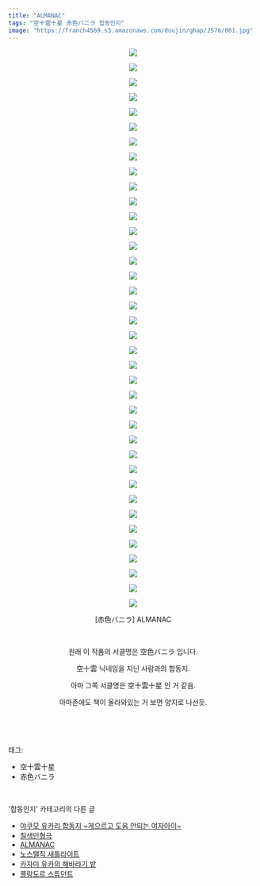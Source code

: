```yaml
---
title: "ALMANAC"
tags: "空十雲十星 赤色バニラ 합동인지"
image: "https://franch4569.s3.amazonaws.com/doujin/ghap/2576/001.jpg"
---
```

<div class="article">
<p style="text-align: center; clear: none; float: none;"><img src="{{ site.imgserver2 }}/ghap/2576/001.jpg"/></p>
<p style="text-align: center; clear: none; float: none;"><img src="{{ site.imgserver2 }}/ghap/2576/002.jpg"/></p>
<p style="text-align: center; clear: none; float: none;"><img src="{{ site.imgserver2 }}/ghap/2576/003.jpg"/></p>
<p style="text-align: center; clear: none; float: none;"><img src="{{ site.imgserver2 }}/ghap/2576/004.jpg"/></p>
<p style="text-align: center; clear: none; float: none;"><img src="{{ site.imgserver2 }}/ghap/2576/005.jpg"/></p>
<p style="text-align: center; clear: none; float: none;"><img src="{{ site.imgserver2 }}/ghap/2576/006.jpg"/></p>
<p style="text-align: center; clear: none; float: none;"><img src="{{ site.imgserver2 }}/ghap/2576/007.jpg"/></p>
<p style="text-align: center; clear: none; float: none;"><img src="{{ site.imgserver2 }}/ghap/2576/008.jpg"/></p>
<p style="text-align: center; clear: none; float: none;"><img src="{{ site.imgserver2 }}/ghap/2576/009.jpg"/></p>
<p style="text-align: center; clear: none; float: none;"><img src="{{ site.imgserver2 }}/ghap/2576/010.jpg"/></p>
<p style="text-align: center; clear: none; float: none;"><img src="{{ site.imgserver2 }}/ghap/2576/011.jpg"/></p>
<p style="text-align: center; clear: none; float: none;"><img src="{{ site.imgserver2 }}/ghap/2576/012.jpg"/></p>
<p style="text-align: center; clear: none; float: none;"><img src="{{ site.imgserver2 }}/ghap/2576/013.jpg"/></p>
<p style="text-align: center; clear: none; float: none;"><img src="{{ site.imgserver2 }}/ghap/2576/014.jpg"/></p>
<p style="text-align: center; clear: none; float: none;"><img src="{{ site.imgserver2 }}/ghap/2576/015.jpg"/></p>
<p style="text-align: center; clear: none; float: none;"><img src="{{ site.imgserver2 }}/ghap/2576/016.jpg"/></p>
<p style="text-align: center; clear: none; float: none;"><img src="{{ site.imgserver2 }}/ghap/2576/017.jpg"/></p>
<p style="text-align: center; clear: none; float: none;"><img src="{{ site.imgserver2 }}/ghap/2576/018.jpg"/></p>
<p style="text-align: center; clear: none; float: none;"><img src="{{ site.imgserver2 }}/ghap/2576/019.jpg"/></p>
<p style="text-align: center; clear: none; float: none;"><img src="{{ site.imgserver2 }}/ghap/2576/020.jpg"/></p>
<p style="text-align: center; clear: none; float: none;"><img src="{{ site.imgserver2 }}/ghap/2576/021.jpg"/></p>
<p style="text-align: center; clear: none; float: none;"><img src="{{ site.imgserver2 }}/ghap/2576/022.jpg"/></p>
<p style="text-align: center; clear: none; float: none;"><img src="{{ site.imgserver2 }}/ghap/2576/023.jpg"/></p>
<p style="text-align: center; clear: none; float: none;"><img src="{{ site.imgserver2 }}/ghap/2576/024.jpg"/></p>
<p style="text-align: center; clear: none; float: none;"><img src="{{ site.imgserver2 }}/ghap/2576/025.jpg"/></p>
<p style="text-align: center; clear: none; float: none;"><img src="{{ site.imgserver2 }}/ghap/2576/026.jpg"/></p>
<p style="text-align: center; clear: none; float: none;"><img src="{{ site.imgserver2 }}/ghap/2576/027.jpg"/></p>
<p style="text-align: center; clear: none; float: none;"><img src="{{ site.imgserver2 }}/ghap/2576/028.jpg"/></p>
<p style="text-align: center; clear: none; float: none;"><img src="{{ site.imgserver2 }}/ghap/2576/029.jpg"/></p>
<p style="text-align: center; clear: none; float: none;"><img src="{{ site.imgserver2 }}/ghap/2576/030.jpg"/></p>
<p style="text-align: center; clear: none; float: none;"><img src="{{ site.imgserver2 }}/ghap/2576/031.jpg"/></p>
<p style="text-align: center; clear: none; float: none;"><img src="{{ site.imgserver2 }}/ghap/2576/032.jpg"/></p>
<p style="text-align: center; clear: none; float: none;"><img src="{{ site.imgserver2 }}/ghap/2576/033.jpg"/></p>
<p style="text-align: center; clear: none; float: none;"><img src="{{ site.imgserver2 }}/ghap/2576/034.jpg"/></p>
<p style="text-align: center; clear: none; float: none;"><img src="{{ site.imgserver2 }}/ghap/2576/035.jpg"/></p>
<p style="text-align: center; clear: none; float: none;"><img src="{{ site.imgserver2 }}/ghap/2576/036.jpg"/></p>
<p style="text-align: center; clear: none; float: none;"><img src="{{ site.imgserver2 }}/ghap/2576/037.jpg"/></p>
<p style="text-align: center; clear: none; float: none;"><img src="{{ site.imgserver2 }}/ghap/2576/038.jpg"/></p>
<p style="text-align: center; clear: none; float: none;">[赤色バニラ] ALMANAC</p>
<p style="text-align: center; clear: none; float: none;"><br/></p>
<p style="text-align: center; clear: none; float: none;">원래 이 작품의 서클명은 空色バニラ 입니다.</p>
<p style="text-align: center; clear: none; float: none;">空十雲 닉네임을 지닌 사람과의 합동지.</p>
<p style="text-align: center; clear: none; float: none;">아마 그쪽 서클명은 空十雲十星 인 거 같음.</p>
<p style="text-align: center; clear: none; float: none;">아마존에도 책이 올라와있는 거 보면 양지로 나선듯.</p>
<p><br/></p>
</div><br/>
<div class="tagTrail">
<p>태그: </p>
<ul>
<li>空十雲十星</li>
<li>赤色バニラ</li>
</ul>
</div><br/>
<div class="another">
<p>'합동인지' 카테고리의 다른 글</p>
<ul>
<li><a href="/ghap_2607">야쿠모 유카리 합동지 ~게으르고 도움 안되는 여자아이~</a></li>
<li><a href="/ghap_2596">칠색인형극</a></li>
<li><a href="/ghap_2576">ALMANAC</a></li>
<li><a href="/ghap_2542">노스탤직 새틀라이트</a></li>
<li><a href="/ghap_2537">카자미 유카의 해바라기 밭</a></li>
<li><a href="/ghap_2534">플랑도르 스튜던트</a></li>
</ul>
</div><br/>
<div class="cb_module cb_fluid">
<div class="cb_wrt cb_profile">
</div><!-- commentList close -->
</div><br/>
